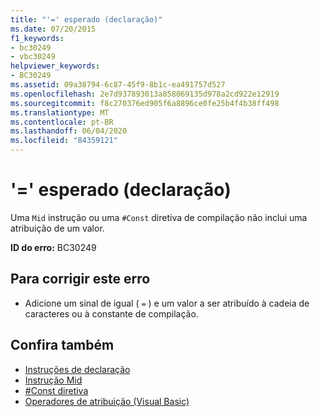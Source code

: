 ```yaml
---
title: "'=' esperado (declaração)"
ms.date: 07/20/2015
f1_keywords:
- bc30249
- vbc30249
helpviewer_keywords:
- BC30249
ms.assetid: 09a38794-6c87-45f9-8b1c-ea491757d527
ms.openlocfilehash: 2e7d937893013a858069135d978a2cd922e12919
ms.sourcegitcommit: f8c270376ed905f6a8896ce0fe25b4f4b38ff498
ms.translationtype: MT
ms.contentlocale: pt-BR
ms.lasthandoff: 06/04/2020
ms.locfileid: "84359121"
---
```

# <a name="-expected-declaration"></a>'=' esperado (declaração)
Uma `Mid` instrução ou uma `#Const` diretiva de compilação não inclui uma atribuição de um valor.  
  
 **ID do erro:** BC30249  
  
## <a name="to-correct-this-error"></a>Para corrigir este erro  
  
- Adicione um sinal de igual ( `=` ) e um valor a ser atribuído à cadeia de caracteres ou à constante de compilação.  
  
## <a name="see-also"></a>Confira também

- [Instruções de declaração](../programming-guide/language-features/statements.md#declaration-statements)
- [Instrução Mid](../language-reference/statements/mid-statement.md)
- [#Const diretiva](../language-reference/directives/const-directive.md)
- [Operadores de atribuição (Visual Basic)](../language-reference/operators/assignment-operators.md)
